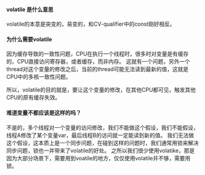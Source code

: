 #### volatile 是什么意思
volatile的本意是突变的，易变的，和CV-qualifier中的const刚好相反。

#### 为什么需要volatile
因为缓存导致的一致性问题，CPU在执行一个线程时，很多时对变量是有缓存的，CPU直接访问寄存器，或者缓存，而非内存。
这就有一个问题，另外一个thread对这个变量的修改之后，当前的thread可能无法读到最新的值，这就是CPU中的多核一致性问题。

所以，volatile的目的就是，要让这个变量的修改，在其他CPU都可见，触发其他CPU的原有缓存失效。

#### 难道变量不都应该是这样的吗？
不是的，多个线程对一个变量的访问修改，我们不能做这个假设，我们不能假设，线程A修改了某个变量var，最后线程B的访问就一定能读到新的值。
我们无法做这个假设，这本质上是一个同步问题，在碰到这样的问题时，我们通常用锁来解决同步问题，锁也一并带来了volatile的好处。
之所以我们很少使用volatike，那是因为大部分场景下，需要用到voatile的地方，仅仅使用volatile并不够，需要用锁。
